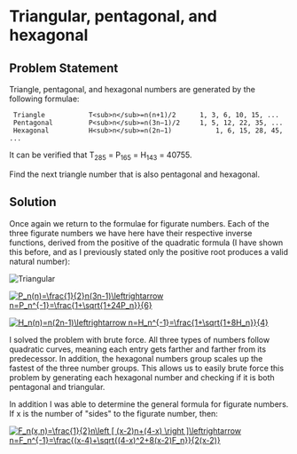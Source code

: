 # Triangular, pentagonal, and hexagonal

## Problem Statement

Triangle, pentagonal, and hexagonal numbers are generated by the following formulae:

     Triangle    	  	T<sub>n</sub>=n(n+1)/2 	  	1, 3, 6, 10, 15, ...
     Pentagonal 	  	P<sub>n</sub>=n(3n−1)/2	  	1, 5, 12, 22, 35, ...
     Hexagonal 	    	H<sub>n</sub>=n(2n−1) 	        1, 6, 15, 28, 45, ...

It can be verified that T<sub>285</sub> = P<sub>165</sub> = H<sub>143</sub> = 40755.

Find the next triangle number that is also pentagonal and hexagonal.

## Solution
Once again we return to the formulae for figurate numbers. Each of the three figurate numbers we have here have their respective inverse functions, derived from the positive of the quadratic formula (I have shown this before, and as I previously stated only the positive root produces a valid natural number):

![Triangular]("https://latex.codecogs.com/gif.latex?T_n(n)=\frac{1}{2}n(n&plus;1)\leftrightarrow&space;n=T_n^{-1}=\frac{1&plus;\sqrt{1&plus;8T_n}}{2}")

<a href="https://www.codecogs.com/eqnedit.php?latex=P_n(n)=\frac{1}{2}n(3n-1)\leftrightarrow&space;n=P_n^{-1}=\frac{1&plus;\sqrt{1&plus;24P_n}}{6}" target="_blank"><img src="https://latex.codecogs.com/gif.latex?P_n(n)=\frac{1}{2}n(3n-1)\leftrightarrow&space;n=P_n^{-1}=\frac{1&plus;\sqrt{1&plus;24P_n}}{6}" title="P_n(n)=\frac{1}{2}n(3n-1)\leftrightarrow n=P_n^{-1}=\frac{1+\sqrt{1+24P_n}}{6}" /></a>

<a href="https://www.codecogs.com/eqnedit.php?latex=H_n(n)=n(2n-1)\leftrightarrow&space;n=H_n^{-1}=\frac{1&plus;\sqrt{1&plus;8H_n}}{4}" target="_blank"><img src="https://latex.codecogs.com/gif.latex?H_n(n)=n(2n-1)\leftrightarrow&space;n=H_n^{-1}=\frac{1&plus;\sqrt{1&plus;8H_n}}{4}" title="H_n(n)=n(2n-1)\leftrightarrow n=H_n^{-1}=\frac{1+\sqrt{1+8H_n}}{4}" /></a>

I solved the problem with brute force. All three types of numbers follow quadratic curves, meaning each entry gets farther and farther from its predecessor. In addition, the hexagonal numbers group scales up the fastest of the three number groups. This allows us to easily brute force this problem by generating each hexagonal number and checking if it is both pentagonal and triangular.

In addition I was able to determine the general formula for figurate numbers. If x is the number of "sides" to the figurate number, then:

<a href="https://www.codecogs.com/eqnedit.php?latex=F_n(x,n)=\frac{1}{2}n\left&space;[&space;(x-2)n&plus;(4-x)&space;\right&space;]\leftrightarrow&space;n=F_n^{-1}=\frac{(x-4)&plus;\sqrt{(4-x)^2&plus;8(x-2)F_n}}{2(x-2)}" target="_blank"><img src="https://latex.codecogs.com/gif.latex?F_n(x,n)=\frac{1}{2}n\left&space;[&space;(x-2)n&plus;(4-x)&space;\right&space;]\leftrightarrow&space;n=F_n^{-1}=\frac{(x-4)&plus;\sqrt{(4-x)^2&plus;8(x-2)F_n}}{2(x-2)}" title="F_n(x,n)=\frac{1}{2}n\left [ (x-2)n+(4-x) \right ]\leftrightarrow n=F_n^{-1}=\frac{(x-4)+\sqrt{(4-x)^2+8(x-2)F_n}}{2(x-2)}" /></a>
